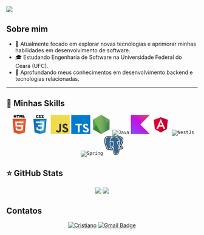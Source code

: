 ![](https://komarev.com/ghpvc/?username=CristianoMends&color=006bed)

## Sobre mim

- 🤔 Atualmente focado em explorar novas tecnologias e aprimorar minhas habilidades em desenvolvimento de software.
- 🎓 Estudando Engenharia de Software na Universidade Federal do Ceará (UFC).
- 🌱  Aprofundando meus conhecimentos em desenvolvimento backend e tecnologias relacionadas.

---

## 🚀 Minhas Skills
<div align="center">
<code><img height="50" src="https://raw.githubusercontent.com/github/explore/80688e429a7d4ef2fca1e82350fe8e3517d3494d/topics/html/html.png" alt="HTML5"/></code>
<code><img height="50" src="https://raw.githubusercontent.com/github/explore/80688e429a7d4ef2fca1e82350fe8e3517d3494d/topics/css/css.png" alt="CSS"/></code>
<code><img height="50" src="https://raw.githubusercontent.com/github/explore/80688e429a7d4ef2fca1e82350fe8e3517d3494d/topics/javascript/javascript.png" alt="Javascript"/></code>
<code><img height="50" src="https://raw.githubusercontent.com/github/explore/80688e429a7d4ef2fca1e82350fe8e3517d3494d/topics/typescript/typescript.png" alt="Typescript"/></code>
<code><img height="50" src="https://raw.githubusercontent.com/github/explore/80688e429a7d4ef2fca1e82350fe8e3517d3494d/topics/nodejs/nodejs.png" alt="Nodejs"/></code>
<code><img height="50" src="https://cdn.jsdelivr.net/gh/devicons/devicon@latest/icons/java/java-original.svg" alt="Java"/></code>
<code><img height="50" src="https://raw.githubusercontent.com/github/explore/80688e429a7d4ef2fca1e82350fe8e3517d3494d/topics/kotlin/kotlin.png" alt="Kotlin"/></code>
<code><img height="50" src="https://raw.githubusercontent.com/github/explore/80688e429a7d4ef2fca1e82350fe8e3517d3494d/topics/angular/angular.png" alt="Angular"/></code>
<code><img height="50" src="https://cdn.jsdelivr.net/gh/devicons/devicon@latest/icons/nestjs/nestjs-original.svg" alt="NestJs"/></code>
<code><img height="50" src="https://cdn.jsdelivr.net/gh/devicons/devicon@latest/icons/spring/spring-original.svg" alt="Spring"/></code>
<code><img height="50" src="https://raw.githubusercontent.com/github/explore/80688e429a7d4ef2fca1e82350fe8e3517d3494d/topics/postgresql/postgresql.png" alt="PostegreSQL"/></code>
</div>


## ⭐ GitHub Stats
<div align="center">
<img height="200px" src="https://github-readme-stats.vercel.app/api?username=CristianoMends&show_icons=true&theme=dracula">
<img height="200px" src="https://github-readme-stats.vercel.app/api/top-langs/?username=CristianoMends&custom_title=&layout=donut&langs_count=6&theme=dracula&hide=html,css,procfile">
</div>

## Contatos
<div align="center">
  
  [![Cristiano](https://img.shields.io/badge/-Linkedin-0e76a8?style=flat-square&logo=Linkedin&logoColor=white&link=https://www.linkedin.com/in/cristiano-mendes-link/)](https://www.linkedin.com/in/cristiano-mendes-link/)
  [![Gmail Badge](https://img.shields.io/badge/-Gmail-FF0000?style=flat-square&labelColor=FF0000&logo=gmail&logoColor=white&link=mendescritiano012@gmail.com)](mailto:mendescristiano012@gmail.com)
  
</div>

